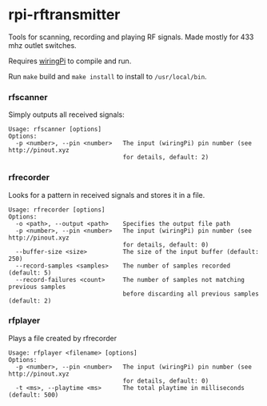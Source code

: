 rpi-rftransmitter
=================
Tools for scanning, recording and playing RF signals. Made mostly for 433 mhz outlet switches.

Requires [wiringPi](http://wiringpi.com) to compile and run.

Run `make` build and `make install` to install to `/usr/local/bin`.

### rfscanner
Simply outputs all received signals:
```
Usage: rfscanner [options]
Options:
  -p <number>, --pin <number>   The input (wiringPi) pin number (see http://pinout.xyz
                                for details, default: 2)
```

### rfrecorder
Looks for a pattern in received signals and stores it in a file.
```
Usage: rfrecorder [options]
Options:
  -o <path>, --output <path>    Specifies the output file path
  -p <number>, --pin <number>   The input (wiringPi) pin number (see http://pinout.xyz
                                for details, default: 0)
  --buffer-size <size>          The size of the input buffer (default: 250)
  --record-samples <samples>    The number of samples recorded (default: 5)
  --record-failures <count>     The number of samples not matching previous samples
                                before discarding all previous samples (default: 2)
```

### rfplayer
Plays a file created by rfrecorder
```
Usage: rfplayer <filename> [options]
Options:
  -p <number>, --pin <number>   The input (wiringPi) pin number (see http://pinout.xyz
                                for details, default: 0)
  -t <ms>, --playtime <ms>      The total playtime in milliseconds (default: 500)
  ```
  

